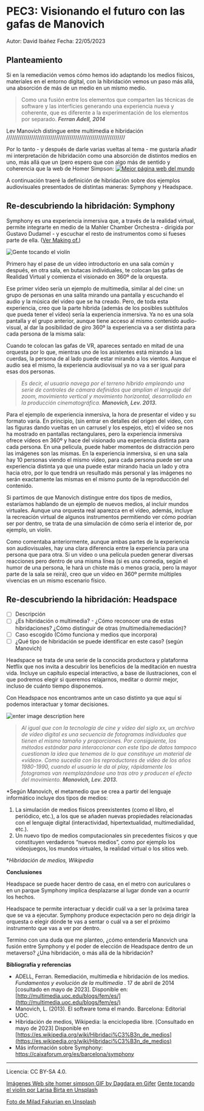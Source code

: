 
# PEC3: Visionando el futuro con las gafas de Manovich

Autor: David Ibáñez
Fecha: 22/05/2023

## Planteamiento

Si en la remediación vemos cómo hemos ido adaptando los medios físicos, materiales en el entorno digital, con la hibridación vemos un paso más allá, una absorción de más de un medio en un mismo medio. 

> Como una fusión entre los elementos que comparten las técnicas de
> software y las interfícies generando una experiencia nueva y 
> coherente, que es diferente a la experimentación de los elementos por
> separado.
> ***Ferran Adell, 2014***

Lev Manovich distingue entre multimedia e hibridación //////////////////////////////////////////////////////////////

Por lo tanto - y después de darle varias vueltas al tema - me gustaría añadir mi interpretación de hibridación como una absorción de distintos medios en uno, más allá que un  (pero espero que con algo más de sentido y coherencia que la web de Homer Simpson: 
  [![Mejor página web del mundo](https://i.gifer.com/161C.gif)](https://youtu.be/P5MWN3TQeY4)

A continuación traeré la definición de hibridación sobre dos ejemplos audiovisuales presentados de distintas maneras: Symphony y Headspace.

## Re-descubriendo la hibridación: Symphony

Symphony es una experiencia inmersiva que, a través de la realidad virtual, permite integrarte en medio de la Mahler Chamber Orchestra - dirigida por Gustavo Dudamel - y escuchar el resto de instrumentos como si fueses parte de ella. ([Ver Making of.](https://www.youtube.com/watch?v=Ld0qgVyx-2A))

![Gente tocando el violín](https://images.unsplash.com/photo-1465847899084-d164df4dedc6?ixlib=rb-4.0.3&ixid=M3wxMjA3fDB8MHxwaG90by1wYWdlfHx8fGVufDB8fHx8fA==&auto=format&fit=crop&w=1170&q=80)

Primero hay el pase de un vídeo introductorio en una sala común y después, en otra sala, en butacas individuales, te colocan las gafas de Realidad Virtual y comienza el visionado en 360º de la orquesta.

Ese primer vídeo sería un ejemplo de multimedia, similar al del cine: un grupo de personas en una salita mirando una pantalla y escuchando el audio y la música del vídeo que se ha creado. Pero, de toda esta experiencia, creo que la parte híbrida (además de los posibles subtítulos que pueda tener el vídeo) sería la experiencia inmersiva. Ya no es una sola pantalla y el grupo anterior, aunque tiene acceso al mismo contenido audio-visual, al dar la posibilidad de giro 360º la experiencia va a ser distinta para cada persona de la misma sala:

Cuando te colocan las gafas de VR, apareces sentado en mitad de una orquesta por lo que, mientras uno de los asistentes está mirando a las cuerdas, la persona de al lado puede estar mirando a los vientos. Aunque el audio sea el mismo, la experiencia audiovisual ya no va a ser igual para esas dos personas.

> *Es decir, el usuario navega por el terreno híbrido empleando una serie de controles de cámara definidos que amplían el lenguaje del zoom, movimiento vertical y movimiento horizontal, desarrollado en la producción cinematográfica.*
> ***Manovich, Lev. 2013.***

Para el ejemplo de experiencia inmersiva, la hora de presentar el vídeo y su formato varía. En principio, (sin entrar en detalles del origen del vídeo, con las figuras dando vueltas en un carrusel y los espejos, etc) el vídeo se nos ha mostrado en pantallas rectangulares, pero la experiencia inmersiva ofrece vídeos en 360º y hace del visionado una experiencia distinta para cada persona. En una película, puede haber momentos de distracción pero las imágenes son las mismas. En la experiencia inmersiva, si en una sala hay 10 personas viendo el mismo vídeo, para cada persona puede ser una experiencia distinta ya que una puede estar mirando hacia un lado y otra hacia otro, por lo que tendrá un resultado más personal y las imágenes no serán exactamente las mismas en el mismo punto de la reproducción del contenido.

Si partimos de que Manovich distingue entre dos tipos de medios, estaríamos hablando de un ejemplo de nuevos medios, al incluir mundos virtuales. Aunque una orquesta real aparezca en el vídeo, además, incluye la recreación virtual de algunos instrumentos permitiendo ver cómo podrían ser por dentro, se trata de una simulación de cómo sería el interior de, por ejemplo, un violín.

Como comentaba anteriormente, aunque ambas partes de la experiencia son audiovisuales, hay una clara diferencia entre la experiencia para una persona que para otra. Si un vídeo o una película pueden generar diversas reacciones pero dentro de una misma línea (si es una comedia, según el humor de una persona, le hará un chiste más o menos gracia, pero la mayor parte de la sala se reirá), creo que un vídeo en 360º permite múltiples vivencias en un mismo escenario físico.

## Re-descubriendo la hibridación: Headspace
- [ ] Descripción
- [ ] ¿Es hibridación o multimedia? - ¿Cómo reconocer una de estas hibridaciones? ¿Cómo distinguir de otras (multimedia/remediación)?
- [ ] Caso escogido (Cómo funciona y medios que incorpora)
- [ ] ¿Qué tipo de hibridación se puede identificar en este caso? (según Manovich)

Headspace se trata de una serie de la conocida productora y plataforma Netflix que nos invita a descubrir los beneficios de la meditación en nuestra vida. Incluye un capítulo especial interactivo, a base de ilustraciones, con el que podremos elegir si queremos relajarnos, meditar o dormir mejor, incluso de cuánto tiempo disponemos. 

Con Headspace nos encontramos ante un caso distinto ya que aquí sí podemos interactuar y tomar decisiones. 

![enter image description here](https://images.unsplash.com/photo-1617791160536-598cf32026fb?ixlib=rb-4.0.3&ixid=M3wxMjA3fDB8MHxwaG90by1wYWdlfHx8fGVufDB8fHx8fA==&auto=format&fit=crop&w=1064&q=80)


> *Al igual que con la tecnología de cine y vídeo del siglo xx, un archivo de vídeo digital es una secuencia de fotogramas individuales que tienen el mismo tamaño y proporciones. Por consiguiente, los  métodos estándar para interaccionar con este tipo de datos tampoco
cuestionan la idea que tenemos de lo que constituye un material de «vídeo». Como sucedía con los reproductores de vídeo de los años  1980-1990, cuando el usuario le da al play, rápidamente los fotogramas  van reemplazándose uno tras otro y producen el efecto del movimiento.*
> ***Manovich, Lev. 2013.***


*Según Manovich, el metamedio que se crea a partir del lenguaje informático incluye dos tipos de medios:
1) La simulación de medios físicos preexistentes (como el libro, el periódico, etc.), a los que se añaden nuevas propiedades relacionadas con el lenguaje digital (interactividad, hipertextualidad, multimedialidad, etc.).
2) Un nuevo tipo de medios computacionales sin precedentes físicos y que constituyen verdaderos “nuevos medios”, como por ejemplo los videojuegos, los mundos virtuales, la realidad virtual o los sitios web.

**Hibridación de medios, Wikipedia*


**Conclusiones**

Headspace se puede hacer dentro de casa, en el metro con auriculares o en un parque
Symphony implica desplazarse al lugar donde van a ocurrir los hechos. 

Headspace te permite interactuar y decidir cuál va a ser la próxima tarea que se va a ejecutar. 
Symphony produce expectación pero no deja dirigir la orquesta o elegir dónde te vas a sentar o cuál va a ser el próximo instrumento que vas a ver por dentro.

Termino con una duda que me planteo, ¿cómo entendería Manovich una fusión entre Symphony y el poder de elección de Headspace dentro de un metaverso? ¿Una hibridación, o más allá de la hibridación?

**Bibliografía y referencias**

- ADELL, Ferran. Remediación, multimedia e hibridación de los medios.  _Fundamentos y evolución de la multimedia_ . 17 de abril de 2014 [cosultado en mayo de 2023]. Disponible en:  [http://multimedia.uoc.edu/blogs/fem/es/](http://multimedia.uoc.edu/blogs/fem/es/)
 - Manovich, L. (2013). El software toma el mando. Barcelona: Editorial UOC.
 - Hibridación de medios, Wikipedia: la enciclopedia libre. [Consultado en mayo de 2023] Disponible en [https://es.wikipedia.org/wiki/Hibridaci%C3%B3n_de_medios](https://es.wikipedia.org/wiki/Hibridaci%C3%B3n_de_medios)
 - Más información sobre Symphony: https://caixaforum.org/es/barcelona/symphony
 
<hr>
Licencia: CC BY-SA 4.0.

[Imágenes Web site homer simpson GIF by Dagdara en Gifer](https://gifer.com/es/161C)
[Gente tocando el violín por Larisa Birta en Unsplash](https://images.unsplash.com/photo-1465847899084-d164df4dedc6?ixlib=rb-4.0.3&ixid=M3wxMjA3fDB8MHxwaG90by1wYWdlfHx8fGVufDB8fHx8fA%3D%3D&auto=format&fit=crop&w=1170&q=80)

[Foto de Milad Fakurian en Unsplash](https://unsplash.com/es/fotos/58Z17lnVS4U)
